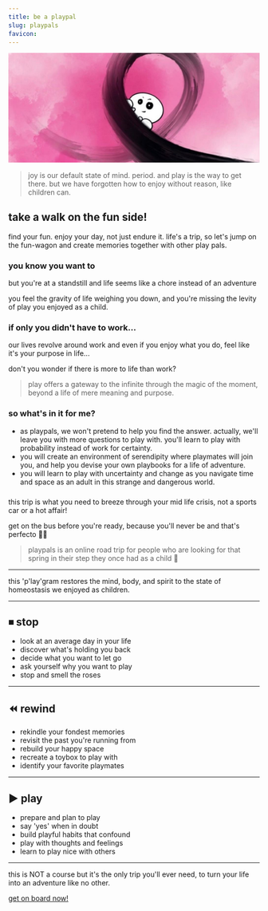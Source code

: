 ```yaml
---
title: be a playpal
slug: playpals
favicon: 
---
```


![assets/images/playpen.jpeg](assets/images/playpen.jpg)

> joy is our default state of mind. period. and play is the way to get there. but we have forgotten how to enjoy without reason, like children can.

## take a walk on the fun side!
find your fun. enjoy your day, not just endure it. life's a trip, so let's jump on the fun-wagon and create memories together with other play pals.

### you know you want to
but you're at a standstill and life seems like a chore instead of an adventure

you feel the gravity of life weighing you down, and you're missing the levity of play you enjoyed as a child.

### if only you didn't have to work...
our lives revolve around work and even if you enjoy what you do, feel like it's your purpose in life...

don't you wonder if there is more to life than work?

> play offers a gateway to the infinite through the magic of the moment, beyond a life of mere meaning and purpose.

### so what's in it for me?
- as playpals, we won't pretend to help you find the answer. actually, we'll leave you with more questions to play with. you'll learn to play with probability instead of work for certainty.
- you will create an environment of serendipity where playmates will join you, and help you devise your own playbooks for a life of adventure. 
- you will learn to play with uncertainty and change as you navigate time and space as an adult in this strange and dangerous world.

### 
this trip is what you need to breeze through your mid life crisis, not a sports car or a hot affair!

get on the bus before you're ready, because you'll never be and that's perfecto 🤌🏽

> playpals is an online road trip for people who are looking for that spring in their step they once had as a child 🥳

---
this 'p'lay'gram restores the mind, body, and spirit to the state of homeostasis we enjoyed as children.

---
## ⏹ stop

- look at an average day in your life
- discover what's holding you back
- decide what you want to let go
- ask yourself why you want to play
- stop and smell the roses

---
## ⏪ rewind

- rekindle your fondest memories
- revisit the past you're running from
- rebuild your happy space
- recreate a toybox to play with
- identify your favorite playmates

---
## ▶️ play

- prepare and plan to play
- say 'yes' when in doubt
- build playful habits that confound
- play with thoughts and feelings
- learn to play nice with others

---
this is NOT a course but it's the only trip you'll ever need, to turn your life into an adventure like no other. 

[get on board now!](https://reddy2go.com/playpals)